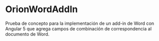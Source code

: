 # OrionWordAddIn

Prueba de concepto para la implementación de un add-in de Word con Angular 5 que agrega campos de combinación de correspondencia al documento de Word.





